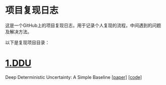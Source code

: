 <!--
 * @FilePath: README.md
 * @Author: erchen
 * @Date: 2024-08-16 15:29:50
 * @LastEditTime: 2024-08-16 16:36:02
 * @Descripttion: 
-->

# 项目复现日志

这是一个GitHub上的项目复现日志，用于记录个人复现的流程，中间遇到的问题及解决方法。

以下是复现项目目录：

# [1.DDU](1.DDU/1.0.README.md)

Deep Deterministic Uncertainty: A Simple Baseline [[paper]](https://arxiv.org/pdf/2102.11582) [[code]](https://github.com/omegafragger/DDU)